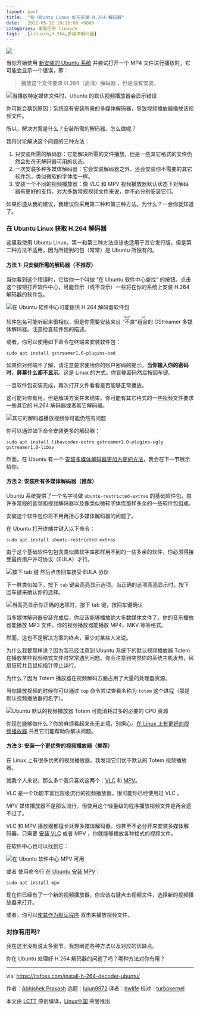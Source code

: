 ```yaml
---
layout: post
title:	"在 Ubuntu Linux 如何安装 H.264 解码器"
date:	2022-05-12 10:15:00 +0800 
categories:	桌面应用 linuxcn 
tags:	[linuxcn,H.264,多媒体解码器]
---
```



![](/Asserts/Images//attachment/album/202205/12/101451szky6vn0vn4ssv2s.jpg)


当你开始使用 [新安装的 Ubuntu 系统](https://itsfoss.com/install-ubuntu/) 并尝试打开一个 MP4 文件进行播放时，它可能会显示一个错误，即：



> 
> 播放这个文件要求 H.264（高清）解码器 ，但是没有安装。
> 
> 
> 


![当播放特定媒体文件时，Ubuntu 的默认视频播放器会显示错误](/Asserts/Images//attachment/album/202205/12/101514ordu4u4zzocou4tj.png)


你可能会猜到原因：系统没有安装所需的多媒体解码器，导致视频播放器播放该视频文件。


所以，解决方案是什么？安装所需的解码器。怎么做呢？


我将讨论解决这个问题的三种方法：


1. 只安装所需的解码器：它能解决所需的文件播放，但是一些其它格式的文件仍然会处在无解码器可用的状态。
2. 一次安装多种多媒体解码器：它会安装解码器之外，还会安装你不需要的其它软件包，类似微软的字体库一样。
3. 安装一个不同的视频播放器：像 VLC 和 MPV 视频播放器默认状态下对解码器有更好的支持。对大多数常规视频文件来说，你不必分别安装它们。


如果你遵从我的建议，我建议你采用第二种和第三种方法。为什么？一会你就知道了。


### 在 Ubuntu Linux 获取 H.264 解码器


这里我使用 Ubuntu Linux。第一和第三种方法应该也适用于其它发行版，但是第二种方法不适用，因为所提到的包（常常）是 Ubuntu 所独有的。


#### 方法 1: 只安装所需的解码器（不推荐）


当你看到这个错误时，它给你一个叫做 “在 Ubuntu 软件中心查找” 的按钮。点击这个按钮打开软件中心，可能显示（或不显示）一些将在你的系统上安装 H.264 解码器的软件包。


![在 Ubuntu 软件中心可能提供 H.264 解码器软件包](/Asserts/Images//attachment/album/202205/12/101514it63hbt6is24j6t2.png)


软件包名可能听起来很相似，但是你需要安装来自<ruby> “不良”组合 <rt>  "bad" set </rt></ruby>的 GStreamer 多媒体解码器。注意检查软件包的描述。


或者，你可以使用如下命令在终端来安装软件包：



```
sudo apt install gstreamer1.0-plugins-bad

```

如果你对终端不了解，请注意要求使用你的账户密码的提示。**当你输入你的密码时，屏幕什么都不显示**。这是 Linux 的方式。你盲输密码然后按回车键。


一旦软件包安装完成，再次打开文件看看是否能够正常播放。


这可能对你有用，但是解决方案并未结束。你可能有其它格式的一些视频文件要求一些其它的 H.264 解码器或者其它解码器。


![其它的解码器播放视频你可能仍然有问题](/Asserts/Images//attachment/album/202205/12/101515aputtpdccduup6kh.png)


你可以通过如下命令安装更多的解码器：



```
sudo apt install libavcodec-extra gstreamer1.0-plugins-ugly gstreamer1.0-libav

```

然而，在 Ubuntu 有一个 [安装多媒体解码器更加方便的方法](https://itsfoss.com/install-media-codecs-ubuntu/)，我会在下一节展示给你。


#### 方法 2: 安装所有多媒体解码器（推荐）


Ubuntu 系统提供了一个名字叫做 `ubuntu-restricted-extras` 的基础软件包，由许多常规的音频和视频解码器以及像类似微软字体库那样多余的一些软件包组成。


安装这个软件包你将不用再担心多媒体解码器的问题了。


在 Ubuntu 打开终端并键入以下命令：



```
sudo apt install ubuntu-restricted-extras

```

由于这个基础软件包包含类似微软字库那样用不到的一些多余的软件，你必须得接受最终用户许可协议（EULA）才行。


![按下 tab 键 然后点击回车接受 EULA 协议](/Asserts/Images//attachment/album/202205/12/101515z9pe8loegn77987p.jpg)


下一屏类似如下。按下 `tab` 键会高亮显示选项。当正确的选项高亮显示时，按下回车键来确认你的选择。


![当高亮显示你正确的选项时，按下 tab 键，按回车键确认](/Asserts/Images//attachment/album/202205/12/101515efeii4754ejvli5g.jpg)


当多媒体解码器安装完成后，你应该能够播放绝大多数媒体文件了。你的音乐播放器能播放 MP3 文件，你的视频播放器能播放 MP4，MKV 等等格式。


然而，这也不是解决方案的终点，至少对某些人来说。


为什么我要那样说？因为我已经注意到 Ubuntu 系统下的默认视频播放器 Totem 在播放某些视频格式文件时常常遇到问题。你会注意到突然你的系统主机发热，风扇狂转并且鼠标指针停止运行。


为什么？因为 Totem 播放器在视频解码方面占用了大量的处理器资源。


当你播放视频的时候你可以通过 `top` 命令尝试查看名称为 `totem` 这个进程（那是默认视频播放器的名字）。


![Ubuntu 默认的视频播放器 Totem 可能消耗过多的必要的 CPU 资源](/Asserts/Images//attachment/album/202205/12/101913jaaweexmul91ml7g.jpg)


你现在能够做什么？你的麻烦看起来永无止境，别担心。[在 Linux 上有更好的视频播放器](https://itsfoss.com/video-players-linux/) 并且它们能帮助你解决问题。


#### 方法 3: 安装一个更优秀的视频播放器（推荐）


在 Linux 上有很多优秀的视频播放器。我发现它们优于默认的 Totem 视频播放器。


就我个人来说，那么多个我只喜欢这两个：[VLC](https://www.videolan.org/vlc/) 和 [MPV](https://mpv.io/)。


VLC 是一个功能丰富且超级流行的视频播放器。很可能你已经使用过 VLC 。


MPV 媒体播放器不是那么流行，但使用这个轻量级的程序播放视频文件是再合适不过了。


VLC 和 MPV 播放器都擅长处理多媒体解码器。你甚至不必分开来安装多媒体解码器。只需要 [安装 VLC](https://itsfoss.com/install-latest-vlc/) 或者 MPV ，你就能够播放各种格式的视频文件。


在软件中心也可以找到它：


![在 Ubuntu 软件中心 MPV 可用](/Asserts/Images//attachment/album/202205/12/101515gxz5zov7d7ll7lgp.png)


或者 使用命令行 [在 Ubuntu 安装 MPV](https://itsfoss.com/mpv-video-player/)：



```
sudo apt install mpv

```

现在你已经有了一个新的视频播放器，你应该右键点击视频文件，选择新的视频播放器来打开。


或者，你可以[使其作为默认程序](https://itsfoss.com/change-default-applications-ubuntu/) 双击来播放视频文件。


### 对你有用吗?


我在这里没有说太多细节。我想阐述各种方法以及对应的优缺点。


你在 Ubuntu 处理好 H.264 解码器的问题了吗？哪种方法对你有用？




---


via: <https://itsfoss.com/install-h-264-decoder-ubuntu/>


作者：[Abhishek Prakash](https://itsfoss.com/author/abhishek/) 选题：[lujun9972](https://github.com/lujun9972) 译者：[hwlife](https://github.com/hwlife) 校对：[turbokernel](https://github.com/turbokernel)


本文由 [LCTT](https://github.com/LCTT/TranslateProject) 原创编译，[Linux中国](https://linux.cn/) 荣誉推出
